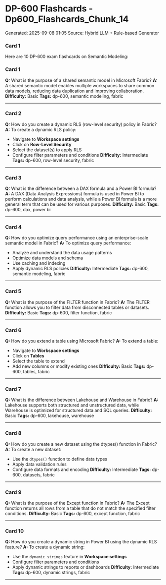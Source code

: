 # DP-600 Flashcards - Dp600_Flashcards_Chunk_14

Generated: 2025-09-08 01:05
Source: Hybrid LLM + Rule-based Generator

### Card 1
Here are 10 DP-600 exam flashcards on Semantic Modeling:

### Card 1
**Q:** What is the purpose of a shared semantic model in Microsoft Fabric?
**A:** A shared semantic model enables multiple workspaces to share common data models, reducing data duplication and improving collaboration.
**Difficulty:** Basic
**Tags:** dp-600, semantic modeling, fabric

---

### Card 2
**Q:** How do you create a dynamic RLS (row-level security) policy in Fabric?
**A:** To create a dynamic RLS policy:
- Navigate to **Workspace settings**
- Click on **Row-Level Security**
- Select the dataset(s) to apply RLS
- Configure filter parameters and conditions
**Difficulty:** Intermediate
**Tags:** dp-600, row-level security, fabric

---

### Card 3
**Q:** What is the difference between a DAX formula and a Power BI formula?
**A:** A DAX (Data Analysis Expressions) formula is used in Power BI to perform calculations and data analysis, while a Power BI formula is a more general term that can be used for various purposes.
**Difficulty:** Basic
**Tags:** dp-600, dax, power bi

---

### Card 4
**Q:** How do you optimize query performance using an enterprise-scale semantic model in Fabric?
**A:** To optimize query performance:
- Analyze and understand the data usage patterns
- Optimize data models and schema
- Use caching and indexing
- Apply dynamic RLS policies
**Difficulty:** Intermediate
**Tags:** dp-600, semantic modeling, fabric

---

### Card 5
**Q:** What is the purpose of the FILTER function in Fabric?
**A:** The FILTER function allows you to filter data from disconnected tables or datasets.
**Difficulty:** Basic
**Tags:** dp-600, filter function, fabric

---

### Card 6
**Q:** How do you extend a table using Microsoft Fabric?
**A:** To extend a table:
- Navigate to **Workspace settings**
- Click on **Tables**
- Select the table to extend
- Add new columns or modify existing ones
**Difficulty:** Basic
**Tags:** dp-600, tables, fabric

---

### Card 7
**Q:** What is the difference between Lakehouse and Warehouse in Fabric?
**A:** Lakehouse supports both structured and unstructured data, while Warehouse is optimized for structured data and SQL queries.
**Difficulty:** Basic
**Tags:** dp-600, lakehouse, warehouse

---

### Card 8
**Q:** How do you create a new dataset using the dtypes() function in Fabric?
**A:** To create a new dataset:
- Use the `dtypes()` function to define data types
- Apply data validation rules
- Configure data formats and encoding
**Difficulty:** Intermediate
**Tags:** dp-600, datasets, fabric

---

### Card 9
**Q:** What is the purpose of the Except function in Fabric?
**A:** The Except function returns all rows from a table that do not match the specified filter conditions.
**Difficulty:** Basic
**Tags:** dp-600, except function, fabric

---

### Card 10
**Q:** How do you create a dynamic string in Power BI using the dynamic RLS feature?
**A:** To create a dynamic string:
- Use the `dynamic strings` feature in **Workspace settings**
- Configure filter parameters and conditions
- Apply dynamic strings to reports or dashboards
**Difficulty:** Intermediate
**Tags:** dp-600, dynamic strings, fabric

---

